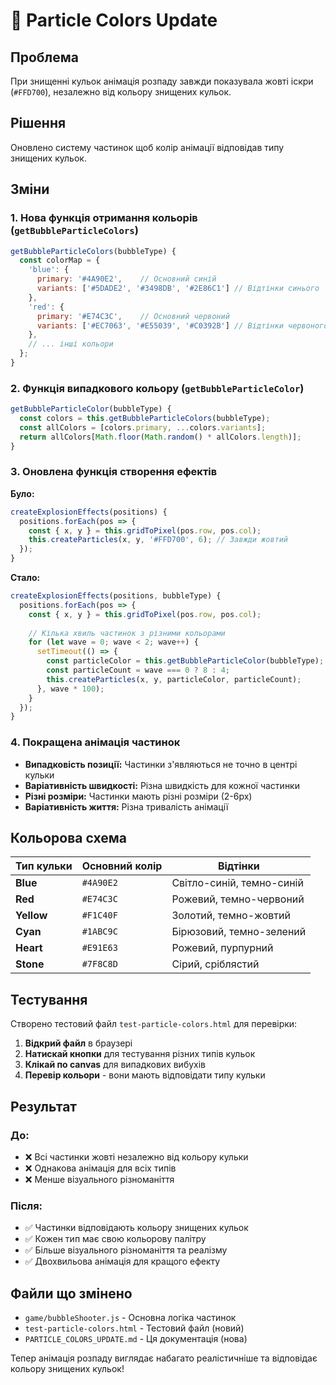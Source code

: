 # 🎨 Particle Colors Update

## Проблема
При знищенні кульок анімація розпаду завжди показувала жовті іскри (`#FFD700`), незалежно від кольору знищених кульок.

## Рішення
Оновлено систему частинок щоб колір анімації відповідав типу знищених кульок.

## Зміни

### 1. Нова функція отримання кольорів (`getBubbleParticleColors`)

```javascript
getBubbleParticleColors(bubbleType) {
  const colorMap = {
    'blue': {
      primary: '#4A90E2',    // Основний синій
      variants: ['#5DADE2', '#3498DB', '#2E86C1'] // Відтінки синього
    },
    'red': {
      primary: '#E74C3C',    // Основний червоний
      variants: ['#EC7063', '#E55039', '#C0392B'] // Відтінки червоного
    },
    // ... інші кольори
  };
}
```

### 2. Функція випадкового кольору (`getBubbleParticleColor`)

```javascript
getBubbleParticleColor(bubbleType) {
  const colors = this.getBubbleParticleColors(bubbleType);
  const allColors = [colors.primary, ...colors.variants];
  return allColors[Math.floor(Math.random() * allColors.length)];
}
```

### 3. Оновлена функція створення ефектів

**Було:**
```javascript
createExplosionEffects(positions) {
  positions.forEach(pos => {
    const { x, y } = this.gridToPixel(pos.row, pos.col);
    this.createParticles(x, y, '#FFD700', 6); // Завжди жовтий
  });
}
```

**Стало:**
```javascript
createExplosionEffects(positions, bubbleType) {
  positions.forEach(pos => {
    const { x, y } = this.gridToPixel(pos.row, pos.col);
    
    // Кілька хвиль частинок з різними кольорами
    for (let wave = 0; wave < 2; wave++) {
      setTimeout(() => {
        const particleColor = this.getBubbleParticleColor(bubbleType);
        const particleCount = wave === 0 ? 8 : 4;
        this.createParticles(x, y, particleColor, particleCount);
      }, wave * 100);
    }
  });
}
```

### 4. Покращена анімація частинок

- **Випадковість позиції:** Частинки з'являються не точно в центрі кульки
- **Варіативність швидкості:** Різна швидкість для кожної частинки
- **Різні розміри:** Частинки мають різні розміри (2-6px)
- **Варіативність життя:** Різна тривалість анімації

## Кольорова схема

| Тип кульки | Основний колір | Відтінки |
|------------|----------------|----------|
| **Blue** | `#4A90E2` | Світло-синій, темно-синій |
| **Red** | `#E74C3C` | Рожевий, темно-червоний |
| **Yellow** | `#F1C40F` | Золотий, темно-жовтий |
| **Cyan** | `#1ABC9C` | Бірюзовий, темно-зелений |
| **Heart** | `#E91E63` | Рожевий, пурпурний |
| **Stone** | `#7F8C8D` | Сірий, сріблястий |

## Тестування

Створено тестовий файл `test-particle-colors.html` для перевірки:

1. **Відкрий файл** в браузері
2. **Натискай кнопки** для тестування різних типів кульок
3. **Клікай по canvas** для випадкових вибухів
4. **Перевір кольори** - вони мають відповідати типу кульки

## Результат

### До:
- ❌ Всі частинки жовті незалежно від кольору кульки
- ❌ Однакова анімація для всіх типів
- ❌ Менше візуального різноманіття

### Після:
- ✅ Частинки відповідають кольору знищених кульок
- ✅ Кожен тип має свою кольорову палітру
- ✅ Більше візуального різноманіття та реалізму
- ✅ Двохвильова анімація для кращого ефекту

## Файли що змінено

- `game/bubbleShooter.js` - Основна логіка частинок
- `test-particle-colors.html` - Тестовий файл (новий)
- `PARTICLE_COLORS_UPDATE.md` - Ця документація (нова)

Тепер анімація розпаду виглядає набагато реалістичніше та відповідає кольору знищених кульок!